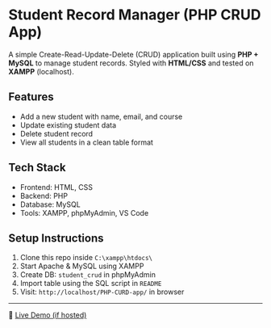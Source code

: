 # Student Record Manager (PHP CRUD App)

A simple Create-Read-Update-Delete (CRUD) application built using **PHP + MySQL** to manage student records. Styled with **HTML/CSS** and tested on **XAMPP** (localhost).

## Features
- Add a new student with name, email, and course
- Update existing student data
- Delete student record
- View all students in a clean table format

## Tech Stack
- Frontend: HTML, CSS
- Backend: PHP
- Database: MySQL
- Tools: XAMPP, phpMyAdmin, VS Code

## Setup Instructions
1. Clone this repo inside `C:\xampp\htdocs\`
2. Start Apache & MySQL using XAMPP
3. Create DB: `student_crud` in phpMyAdmin
4. Import table using the SQL script in `README`
5. Visit: `http://localhost/PHP-CURD-app/` in browser

---

🔗 [Live Demo (if hosted)](https://github.com/yourusername/php-crud-student-manager)
